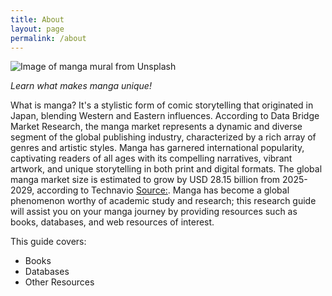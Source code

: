 ```yaml
---
title: About
layout: page
permalink: /about
---
```

![Image of manga mural from Unsplash](https://i.imgur.com/mqzUPRH.png)

*Learn what makes manga unique!*

What is manga? It's a stylistic form of comic storytelling that originated in Japan, blending Western and Eastern influences. 
According to Data Bridge Market Research, the manga market represents a dynamic and diverse segment of the global publishing industry, characterized by a rich array of genres and artistic styles. Manga has garnered international popularity, captivating readers of all ages with its compelling narratives, vibrant artwork, and unique storytelling in both print and digital formats. 
The global manga market size is estimated to grow by USD 28.15 billion from 2025-2029, according to Technavio [Source:](https://finance.yahoo.com/news/manga-market-grow-usd-28-162800094.html "Yahoo! Finance"). Manga has become a global phenomenon worthy of academic study and research; this research guide will assist you on your manga journey by providing resources such as books, databases, and web resources of interest.

This guide covers:   

- Books
- Databases
- Other Resources
